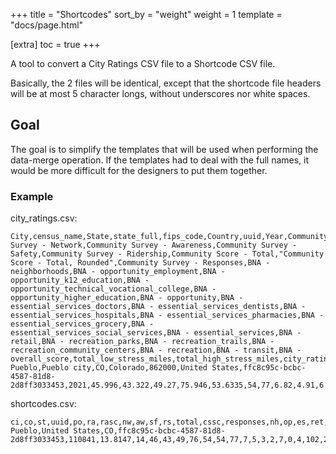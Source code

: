 +++
title = "Shortcodes"
sort_by = "weight"
weight = 1
template = "docs/page.html"

[extra]
toc = true
+++

A tool to convert a City Ratings CSV file to a Shortcode CSV file.

Basically, the 2 files will be identical, except that the shortcode file headers
will be at most 5 character longs, without underscores nor white spaces.

## Goal

The goal is to simplify the templates that will be used when performing the
data-merge operation. If the templates had to deal with the full names, it would
be more difficult for the designers to put them together.

### Example

city_ratings.csv:

```csv
City,census_name,State,state_full,fips_code,Country,uuid,Year,Community Survey - Network,Community Survey - Awareness,Community Survey - Safety,Community Survey - Ridership,Community Score - Total,"Community Score - Total, Rounded",Community Survey - Responses,BNA - neighborhoods,BNA - opportunity_employment,BNA - opportunity_k12_education,BNA - opportunity_technical_vocational_college,BNA - opportunity_higher_education,BNA - opportunity,BNA - essential_services_doctors,BNA - essential_services_dentists,BNA - essential_services_hospitals,BNA - essential_services_pharmacies,BNA - essential_services_grocery,BNA - essential_services_social_services,BNA - essential_services,BNA - retail,BNA - recreation_parks,BNA - recreation_trails,BNA - recreation_community_centers,BNA - recreation,BNA - transit,BNA - overall_score,total_low_stress_miles,total_high_stress_miles,city_ratings_total,city_ratings_rounded,population,rank_country,pop_size,rank_country_size,rank_state_size,speed_limit,region,latitude,longitude
Pueblo,Pueblo city,CO,Colorado,862000,United States,ffc8c95c-bcbc-4587-81d8-2d8ff3033453,2021,45.996,43.322,49.27,75.946,53.6335,54,77,6.82,4.91,6.93,1.15,0,5.32,1.33,0,3.68,2.95,3.34,2.87,2.56,1.77,11.37,5.28,0.55,6.53,0.09,3.86,101.8,1107.1,13.8147,14,110841,624,medium,278,12,30,Mountain,38.271321,-104.610844
```

shortcodes.csv:

```csv
ci,co,st,uuid,po,ra,rasc,nw,aw,sf,rs,total,cssc,responses,nh,op,es,ret,rec,tr,bnasc,lsm,hsm
Pueblo,United States,CO,ffc8c95c-bcbc-4587-81d8-2d8ff3033453,110841,13.8147,14,46,43,49,76,54,54,77,7,5,3,2,7,0,4,102,255
```

